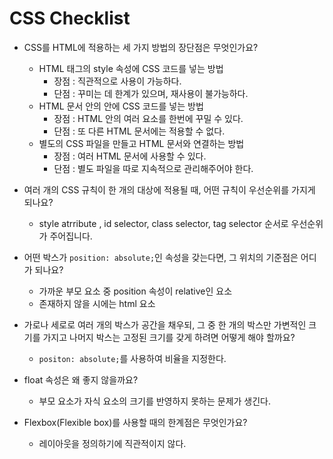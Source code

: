 # CSS Checklist
- CSS를 HTML에 적용하는 세 가지 방법의 장단점은 무엇인가요?
	- HTML 태그의 style 속성에 CSS 코드를 넣는 방법
		- 장점 : 직관적으로 사용이 가능하다.
		- 단점 : 꾸미는 데 한계가 있으며, 재사용이 불가능하다.
	- HTML 문서 안의 <style>과 </style> 안에 CSS 코드를 넣는 방법
		- 장점 : HTML 안의 여러 요소를 한번에 꾸밀 수 있다.
		- 단점 : 또 다른 HTML 문서에는 적용할 수 없다.
	- 별도의 CSS 파일을 만들고 HTML 문서와 연결하는 방법
		- 장점 : 여러 HTML 문서에 사용할 수 있다.
		- 단점 : 별도 파일을 따로 지속적으로 관리해주어야 한다.
- 여러 개의 CSS 규칙이 한 개의 대상에 적용될 때, 어떤 규칙이 우선순위를 가지게 되나요?
	- style atrribute , id selector, class selector, tag selector 순서로 우선순위가 주어집니다.

- 어떤 박스가 `position: absolute;`인 속성을 갖는다면, 그 위치의 기준점은 어디가 되나요?
	- 가까운 부모 요소 중 position 속성이 relative인 요소
	- 존재하지 않을 시에는 html 요소

- 가로나 세로로 여러 개의 박스가 공간을 채우되, 그 중 한 개의 박스만 가변적인 크기를 가지고 나머지 박스는 고정된 크기를 갖게 하려면 어떻게 해야 할까요?
	- `positon: absolute;`를 사용하여 비율을 지정한다.
- float 속성은 왜 좋지 않을까요?
	- 부모 요소가 자식 요소의 크기를 반영하지 못하는 문제가 생긴다.

- Flexbox(Flexible box)를 사용할 때의 한계점은 무엇인가요?
	- 레이아웃을 정의하기에 직관적이지 않다.
